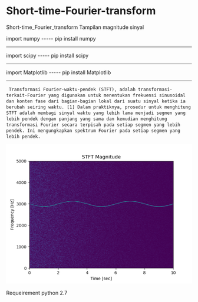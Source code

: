# Short-time-Fourier-transform
Short-time_Fourier_transform Tampilan magnitude sinyal

import numpy ----- pip install numpy
<hr>
import scipy ----- pip install scipy
<hr>
import Matplotlib ----- pip install Matplotlib
<hr>    
      
     Transformasi Fourier-waktu-pendek (STFT), adalah transformasi-terkait-Fourier yang digunakan untuk menentukan frekuensi sinusoidal dan konten fase dari bagian-bagian lokal dari suatu sinyal ketika ia berubah seiring waktu. [1] Dalam praktiknya, prosedur untuk menghitung STFT adalah membagi sinyal waktu yang lebih lama menjadi segmen yang lebih pendek dengan panjang yang sama dan kemudian menghitung transformasi Fourier secara terpisah pada setiap segmen yang lebih pendek. Ini mengungkapkan spektrum Fourier pada setiap segmen yang lebih pendek.
     
<p><img src="https://github.com/wedexyz/Short-time-Fourier-transform/blob/master/Figure_1-1.png" style ="width:400px,height:400px"></img></p>




Requeirement python 2.7
